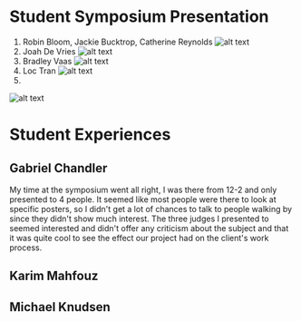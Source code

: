 # Student Symposium Presentation
1. Robin Bloom, Jackie Bucktrop, Catherine Reynolds 
![alt text](https://media.discordapp.net/attachments/1037512187176030219/1095413971651145738/IMG_6632.jpg?width=823&height=617) 
2. Joah De Vries
![alt text](https://media.discordapp.net/attachments/1037512187176030219/1095413970870997042/IMG_6634.jpg?width=823&height=617)
3. Bradley Vaas
![alt text](https://media.discordapp.net/attachments/1037512187176030219/1095417399156674590/IMG_1342.jpg?width=823&height=617)
4. Loc Tran
![alt text](https://media.discordapp.net/attachments/1037512187176030219/1095413700812353629/IMG_1341.jpg?width=823&height=617)
5. 
![alt text](https://media.discordapp.net/attachments/1037512187176030219/1095413701189832764/IMG_1340.jpg?width=823&height=617)
# Student Experiences
## Gabriel Chandler
My time at the symposium went all right, I was there from 12-2 and only presented to 4 people. It seemed like most people were there to look at specific posters, so I didn't get a lot of chances to talk to people walking by since they didn't show much interest. The three judges I presented to seemed interested and didn't offer any criticism about the subject and that it was quite cool to see the effect our project had on the client's work process.
## Karim Mahfouz

## Michael Knudsen
